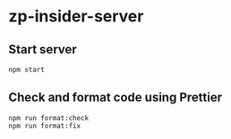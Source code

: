 # zp-insider-server

## Start server

```bash
npm start
```

## Check and format code using Prettier

```
npm run format:check
npm run format:fix
```
